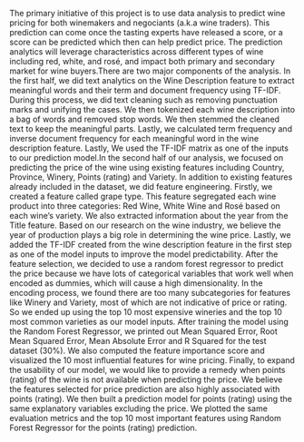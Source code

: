 The primary initiative of this project is to use data analysis to predict wine pricing for both winemakers and negociants (a.k.a wine traders). This prediction can come once the tasting experts have released a score, or a score can be predicted which then can help predict price. The prediction analytics will leverage characteristics across different types of wine including red, white, and rosé, and impact both primary and secondary market for wine buyers.There are two major components of the analysis. In the first half, we did text analytics on the Wine Description feature to extract meaningful words and their term and document frequency using TF-IDF. During this process, we did text cleaning such as removing punctuation marks and unifying the cases. We then tokenized each wine description into a bag of words and removed stop words. We then stemmed the cleaned text to keep the meaningful parts. Lastly, we calculated term frequency and inverse document frequency for each meaningful word in the wine description feature. Lastly, We used the TF-IDF matrix as one of the inputs to our prediction model.In the second half of our analysis, we focused on predicting the price of the wine using existing features including Country, Province, Winery, Points (rating) and Variety. In addition to existing features already included in the dataset, we did feature engineering. Firstly, we created a feature called grape type. This feature segregated each wine product into three categories: Red Wine, White Wine and Rosé based on each wine’s variety. We also extracted information about the year from the Title feature. Based on our research on the wine industry, we believe the year of production plays a big role in determining the wine price. Lastly, we added the TF-IDF created from the wine description feature in the first step as one of the model inputs to improve the model predictability. After the feature selection, we decided to use a random forest regressor to predict the price because we have lots of categorical variables that work well when encoded as dummies, which will cause a high dimensionality. In the encoding process, we found there are too many subcategories for features like Winery and Variety, most of which are not indicative of price or rating. So we ended up using the top 10 most expensive wineries and the top 10 most common varieties as our model inputs. After training the model using the Random Forest Regressor, we printed out Mean Squared Error, Root Mean Squared Error, Mean Absolute Error and R Squared for the test dataset (30%). We also computed the feature importance score and visualized the 10 most influential features for wine pricing. Finally, to expand the usability of our model, we would like to provide a remedy when points (rating) of the wine is not available when predicting the price. We believe the features selected for price prediction are also highly associated with points (rating). We then built a prediction model for points (rating) using the same explanatory variables excluding the price. We plotted the same evaluation metrics and the top 10 most important features using Random Forest Regressor for the points (rating) prediction. 

